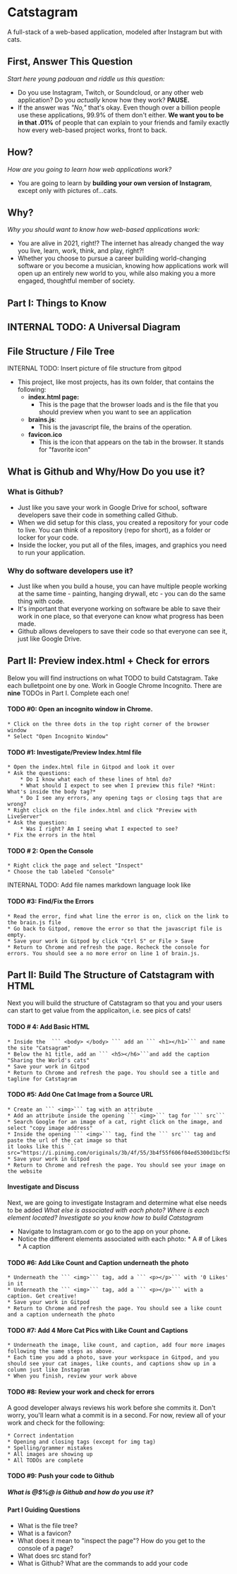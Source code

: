 # Catstagram
A full-stack of a web-based application, modeled after Instagram but with cats. 

## First, Answer This Question
*Start here young padouan and riddle us this question:*
* Do you use Instagram, Twitch, or Soundcloud, or any other web application? Do you *actually* know how they work? **PAUSE.**
* If the answer was *"No,"* that's okay. Even though over a billion people use these applications, 99.9%
of them don't either. **We want you to be in that .01%** of 
people that can explain to your friends and family exactly how every web-based project works, front to back. 

## How?
*How are you going to learn how web applications work?*
* You are going to learn by **building your own version of Instagram**, except only with
pictures of...cats.

## Why?
*Why you should want to know how web-based applications work:*
* You are alive in 2021, right!? The internet has already changed the way you live, learn, work, think, and play, right?! 
* Whether you choose to pursue a career building world-changing software or you become a musician, knowing how applications
work will open up an entirely new world to you, while also making you a more engaged, thoughtful member of society. 

## Part I: Things to Know

## INTERNAL TODO: A Universal Diagram

## File Structure / File Tree
INTERNAL TODO: Insert picture of file structure from gitpod
* This project, like most projects, has its own folder, that contains the following:
    * **index.html page:**
        * This is the page that the browser loads and is the file that you should preview when you want to see an application
    * **brains.js**:
        * This is the javascript file, the brains of the operation.
    * **favicon.ico**
        * This is the icon that appears on the tab in the browser. It stands for "favorite icon"

## What is Github and Why/How Do you use it? 

### What is Github?
 * Just like you save your work in Google Drive for school, software developers save their code in something called
 Github. 
 * When we did setup for this class, you created a repository for your code to live. You can think of a repository (repo for short),
 as a folder or locker for your code. 
 * Inside the locker, you put all of the files, images, and graphics you need to run
 your application. 
 ### Why do software developers use it?
 * Just like when you build a house, you can have multiple people working at the same time - painting, hanging drywall, etc - you can do the same thing with code.
 * It's important that everyone working on software be able to save their work in one place, so that everyone
 can know what progress has been made. 
 * Github allows developers to save their code so that everyone can see it, just like Google Drive. 
 
## Part II: Preview index.html + Check for errors
Below you will find instructions on what TODO to build Catstagram. Take each bulletpoint one by one. Work in Google Chrome Incognito. 
There are **nine** TODOs in Part I. Complete each one!

#### TODO #0: Open an incognito window in Chrome.
    * Click on the three dots in the top right corner of the browser window
    * Select "Open Incognito Window"

#### TODO #1: Investigate/Preview Index.html file
    * Open the index.html file in Gitpod and look it over
    * Ask the questions:
        * Do I know what each of these lines of html do?
        * What should I expect to see when I preview this file? *Hint: What's inside the body tag?*
        * Do I see any errors, any opening tags or closing tags that are wrong?
    * Right click on the file index.html and click "Preview with LiveServer"
    * Ask the question: 
        * Was I right? Am I seeing what I expected to see?
    * Fix the errors in the html

#### TODO # 2: Open the Console
    * Right click the page and select "Inspect"
    * Choose the tab labeled "Console"

INTERNAL TODO: Add file names markdown language look like

#### TODO #3: Find/Fix the Errors
    * Read the error, find what line the error is on, click on the link to the brain.js file
    * Go back to Gitpod, remove the error so that the javascript file is empty.
    * Save your work in Gitpod by click "Ctrl S" or File > Save
    * Return to Chrome and refresh the page. Recheck the console for errors. You should see a no more error on line 1 of brain.js.

## Part II: Build The Structure of Catstagram with HTML
Next you will build the structure of Catstagram so that you and your users can start to get value
from the applicaiton, i.e. see pics of cats!

#### TODO # 4: Add Basic HTML
    * Inside the  ``` <body> </body> ``` add an ``` <h1></h1>``` and name the site "Catsagram"
    * Below the h1 title, add an ``` <h5></h6>```and add the caption "Sharing the World's cats" 
    * Save your work in Gitpod
    * Return to Chrome and refresh the page. You should see a title and tagline for Catstagram

    
    
#### TODO #5: Add One Cat Image from a Source URL
    * Create an ``` <img>``` tag with an attribute
    * Add an attribute inside the opening ``` <img>``` tag for ``` src```
    * Search Google for an image of a cat, right click on the image, and select "copy image address"
    * Inside the opening ``` <img>``` tag, find the ``` src``` tag and paste the url of the cat image so that 
    it looks like this ``` src="https://i.pinimg.com/originals/3b/4f/55/3b4f55f606f04ed5300d1bcf589c010e.jpg"```
    * Save your work in Gitpod
    * Return to Chrome and refresh the page. You should see your image on the website
 
#### Investigate and Discuss

Next, we are going to investigate Instagram and determine what else needs to be added
*What else is associated with each photo? Where is each element located? Investigate so you know how to build Catstagram*

* Navigate to Instagram.com or go to the app on your phone. 
* Notice the different elements associated with each photo:
        * A # of Likes
        * A caption
        
#### TODO #6: Add Like Count and Caption underneath the photo
    * Underneath the ``` <img>``` tag, add a ``` <p></p>``` with '0 Likes' in it
    * Underneath the ``` <img>``` tag, add a ``` <p></p>``` with a caption. Get creative!
    * Save your work in Gitpod
    * Return to Chrome and refresh the page. You should see a like count and a caption underneath the photo

#### TODO #7: Add 4 More Cat Pics with Like Count and Captions
    * Underneath the image, like count, and caption, add four more images following the same steps as above.
    * Each time you add a photo, save your workspace in Gitpod, and you should see your cat images, like counts, and captions show up in a column just like Instagram
    * When you finish, review your work above
    
#### TODO #8: Review your work and check for errors
A good developer always reviews his work before she commits it. Don't worry, you'll learn what a commit is in a second. For now, 
review all of your work and check for the following:

    * Correct indentation
    * Opening and closing tags (except for img tag)
    * Spelling/grammer mistakes
    * All images are showing up
    * All TODOs are complete

    
#### TODO #9: Push your code to Github



##### What is @$%@ is Github and how do you use it?

#### Part I Guiding Questions
* What is the file tree?
* What is a favicon?
* What does it mean to "inspect the page"? How do you get to the console of a page?
* What does src stand for?
* What is Github? What are the commands to add your code

